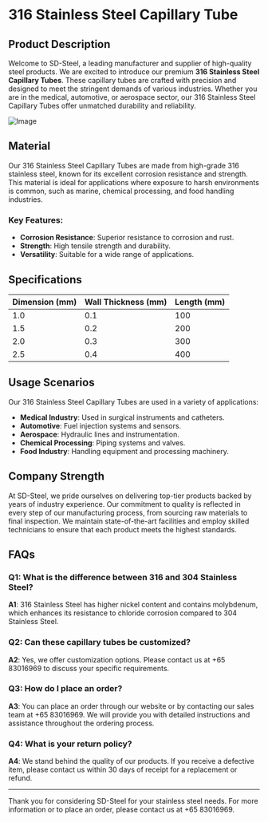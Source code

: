 # 316 Stainless Steel Capillary Tube

## Product Description

Welcome to SD-Steel, a leading manufacturer and supplier of high-quality steel products. We are excited to introduce our premium **316 Stainless Steel Capillary Tubes**. These capillary tubes are crafted with precision and designed to meet the stringent demands of various industries. Whether you are in the medical, automotive, or aerospace sector, our 316 Stainless Steel Capillary Tubes offer unmatched durability and reliability.

![Image](https://github.com/user-attachments/assets/2567258e-e124-4816-932d-1809bd27ef0b)

## Material

Our 316 Stainless Steel Capillary Tubes are made from high-grade 316 stainless steel, known for its excellent corrosion resistance and strength. This material is ideal for applications where exposure to harsh environments is common, such as marine, chemical processing, and food handling industries.

### Key Features:
- **Corrosion Resistance**: Superior resistance to corrosion and rust.
- **Strength**: High tensile strength and durability.
- **Versatility**: Suitable for a wide range of applications.

## Specifications

| Dimension (mm) | Wall Thickness (mm) | Length (mm) |
|----------------|---------------------|-------------|
| 1.0            | 0.1                 | 100         |
| 1.5            | 0.2                 | 200         |
| 2.0            | 0.3                 | 300         |
| 2.5            | 0.4                 | 400         |

## Usage Scenarios

Our 316 Stainless Steel Capillary Tubes are used in a variety of applications:

- **Medical Industry**: Used in surgical instruments and catheters.
- **Automotive**: Fuel injection systems and sensors.
- **Aerospace**: Hydraulic lines and instrumentation.
- **Chemical Processing**: Piping systems and valves.
- **Food Industry**: Handling equipment and processing machinery.

## Company Strength

At SD-Steel, we pride ourselves on delivering top-tier products backed by years of industry experience. Our commitment to quality is reflected in every step of our manufacturing process, from sourcing raw materials to final inspection. We maintain state-of-the-art facilities and employ skilled technicians to ensure that each product meets the highest standards.

## FAQs

### Q1: What is the difference between 316 and 304 Stainless Steel?
**A1**: 316 Stainless Steel has higher nickel content and contains molybdenum, which enhances its resistance to chloride corrosion compared to 304 Stainless Steel.

### Q2: Can these capillary tubes be customized?
**A2**: Yes, we offer customization options. Please contact us at +65 83016969 to discuss your specific requirements.

### Q3: How do I place an order?
**A3**: You can place an order through our website or by contacting our sales team at +65 83016969. We will provide you with detailed instructions and assistance throughout the ordering process.

### Q4: What is your return policy?
**A4**: We stand behind the quality of our products. If you receive a defective item, please contact us within 30 days of receipt for a replacement or refund. 

---

Thank you for considering SD-Steel for your stainless steel needs. For more information or to place an order, please contact us at +65 83016969.